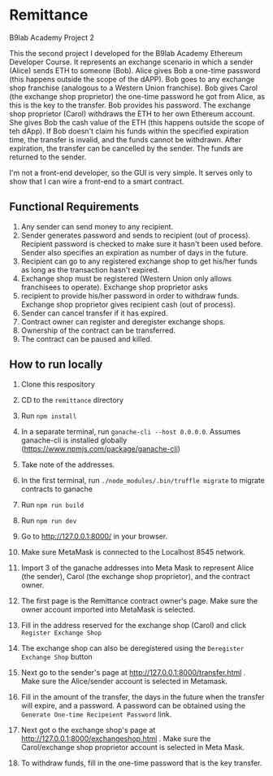 # Remittance
B9lab Academy Project 2

This the second project I developed for the B9lab Academy Ethereum Developer Course. It represents an exchange scenario in which a sender (Alice) sends ETH to someone (Bob). Alice gives Bob a one-time password 
(this happens outside the scope of the dAPP). Bob goes to any exchange shop franchise (analogous to a Western Union franchise). Bob gives Carol (the exchange shop proprietor) the one-time password he got from Alice, as this is the key to the transfer. Bob provides his password. The exchange shop proprietor (Carol) withdraws the ETH to her own Ethereum account. She gives Bob the cash value of the ETH (this happens outside the scope of teh dApp). If Bob doesn't claim his funds within the specified expiration time, the transfer is invalid, and the funds cannot be withdrawn. After expiration, the transfer can be cancelled by the sender. The funds are returned to the sender.

I'm not a front-end developer, so the GUI is very simple. It serves only to show that I can wire a front-end to a smart contract.

## Functional Requirements
1. Any sender can send money to any recipient. 
2. Sender generates password and sends to recipient (out of process). Recipient password is checked to make sure it hasn't been used before. Sender also specifies an expiration as number of days in the future.
3. Recipient can go to any registered exchange shop to get his/her funds as long as the transaction hasn't expired.
4. Exchange shop must be registered (Western Union only allows franchisees to operate). Exchange shop proprietor asks
5. recipient to provide his/her password in order to withdraw funds. Exchange shop proprietor gives recipient cash (out of  process).
6. Sender can cancel transfer if it has expired.
7. Contract owner can register and deregister exchange shops.
8. Ownership of the contract can be transferred. 
9. The contract can be paused and killed.


## How to run locally
1. Clone this respository
2. CD to the `remittance` directory
3. Run `npm install`
4. In a separate terminal,  run `ganache-cli --host 0.0.0.0`. Assumes ganache-cli is installed globally (https://www.npmjs.com/package/ganache-cli)
5. Take note of the addresses. 

1. In the first terminal, run `./node_modules/.bin/truffle migrate` to migrate contracts to ganache
2. Run `npm run build`
3. Run `npm run dev`
4. Go to <http://127.0.0.1:8000/> in your browser. 
5. Make sure  MetaMask is connected to the Localhost 8545 network.
6. Import 3 of the ganache addresses into Meta Mask to represent Alice (the sender), Carol (the exchange shop proprietor), and the contract owner.
7. The first page is the Remittance contract owner's page. Make sure the owner account imported into MetaMask is selected.
8. Fill in the address reserved for the exchange shop (Carol) and click `Register Exchange Shop`
9. The exchange shop can also be deregistered using the `Deregister Exchange Shop` button
10. Next go to the sender's page at <http://127.0.0.1:8000/transfer.html> . Make sure the Alice/sender account is selected in Metamask.
11. Fill in the amount of the transfer, the days in the future when the transfer will expire, and a password. A password can be obtained using the `Generate One-time Recipeient Password` link.
12. Next got o the exchange shop's page at <http://127.0.0.1:8000/exchangeshop.html>  . Make sure the Carol/exchange shop proprietor account is selected in Meta Mask.
13. To withdraw funds, fill in the one-time password that is the key transfer.


